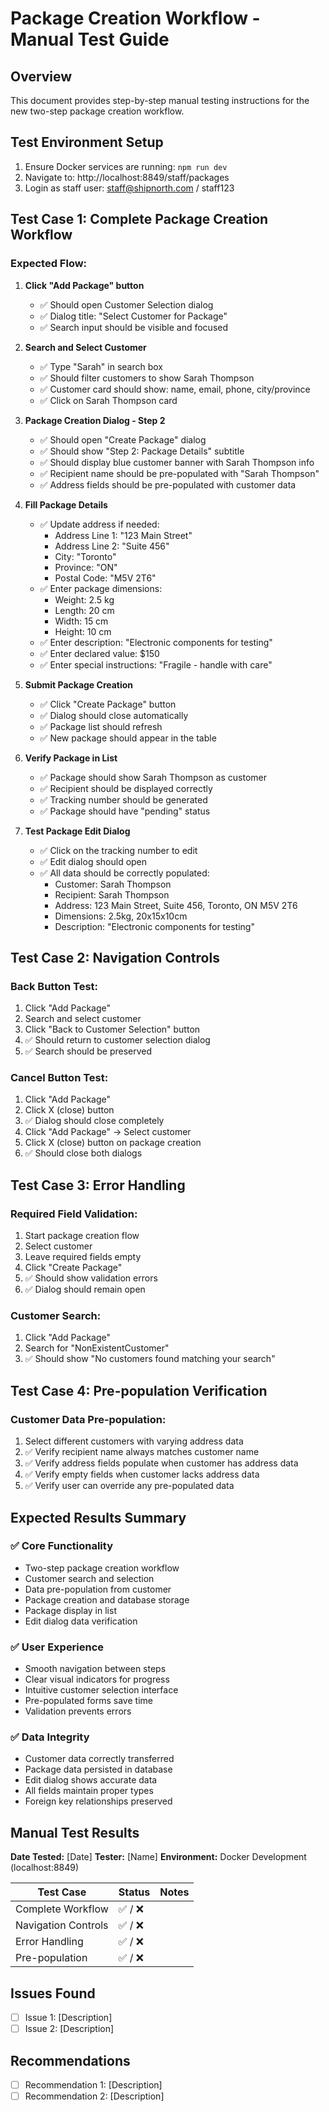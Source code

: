 # Package Creation Workflow - Manual Test Guide

## Overview
This document provides step-by-step manual testing instructions for the new two-step package creation workflow.

## Test Environment Setup
1. Ensure Docker services are running: `npm run dev`
2. Navigate to: http://localhost:8849/staff/packages
3. Login as staff user: staff@shipnorth.com / staff123

## Test Case 1: Complete Package Creation Workflow

### Expected Flow:
1. **Click "Add Package" button**
   - ✅ Should open Customer Selection dialog
   - ✅ Dialog title: "Select Customer for Package"
   - ✅ Search input should be visible and focused

2. **Search and Select Customer**
   - ✅ Type "Sarah" in search box
   - ✅ Should filter customers to show Sarah Thompson
   - ✅ Customer card should show: name, email, phone, city/province
   - ✅ Click on Sarah Thompson card

3. **Package Creation Dialog - Step 2**
   - ✅ Should open "Create Package" dialog
   - ✅ Should show "Step 2: Package Details" subtitle
   - ✅ Should display blue customer banner with Sarah Thompson info
   - ✅ Recipient name should be pre-populated with "Sarah Thompson"
   - ✅ Address fields should be pre-populated with customer data

4. **Fill Package Details**
   - ✅ Update address if needed:
     - Address Line 1: "123 Main Street"
     - Address Line 2: "Suite 456"
     - City: "Toronto"
     - Province: "ON"
     - Postal Code: "M5V 2T6"
   - ✅ Enter package dimensions:
     - Weight: 2.5 kg
     - Length: 20 cm
     - Width: 15 cm
     - Height: 10 cm
   - ✅ Enter description: "Electronic components for testing"
   - ✅ Enter declared value: $150
   - ✅ Enter special instructions: "Fragile - handle with care"

5. **Submit Package Creation**
   - ✅ Click "Create Package" button
   - ✅ Dialog should close automatically
   - ✅ Package list should refresh
   - ✅ New package should appear in the table

6. **Verify Package in List**
   - ✅ Package should show Sarah Thompson as customer
   - ✅ Recipient should be displayed correctly
   - ✅ Tracking number should be generated
   - ✅ Package should have "pending" status

7. **Test Package Edit Dialog**
   - ✅ Click on the tracking number to edit
   - ✅ Edit dialog should open
   - ✅ All data should be correctly populated:
     - Customer: Sarah Thompson
     - Recipient: Sarah Thompson
     - Address: 123 Main Street, Suite 456, Toronto, ON M5V 2T6
     - Dimensions: 2.5kg, 20x15x10cm
     - Description: "Electronic components for testing"

## Test Case 2: Navigation Controls

### Back Button Test:
1. Click "Add Package"
2. Search and select customer
3. Click "Back to Customer Selection" button
4. ✅ Should return to customer selection dialog
5. ✅ Search should be preserved

### Cancel Button Test:
1. Click "Add Package"
2. Click X (close) button
3. ✅ Dialog should close completely
4. Click "Add Package" → Select customer
5. Click X (close) button on package creation
6. ✅ Should close both dialogs

## Test Case 3: Error Handling

### Required Field Validation:
1. Start package creation flow
2. Select customer
3. Leave required fields empty
4. Click "Create Package"
5. ✅ Should show validation errors
6. ✅ Dialog should remain open

### Customer Search:
1. Click "Add Package"
2. Search for "NonExistentCustomer"
3. ✅ Should show "No customers found matching your search"

## Test Case 4: Pre-population Verification

### Customer Data Pre-population:
1. Select different customers with varying address data
2. ✅ Verify recipient name always matches customer name
3. ✅ Verify address fields populate when customer has address data
4. ✅ Verify empty fields when customer lacks address data
5. ✅ Verify user can override any pre-populated data

## Expected Results Summary

### ✅ **Core Functionality**
- Two-step package creation workflow
- Customer search and selection
- Data pre-population from customer
- Package creation and database storage
- Package display in list
- Edit dialog data verification

### ✅ **User Experience**
- Smooth navigation between steps
- Clear visual indicators for progress
- Intuitive customer selection interface
- Pre-populated forms save time
- Validation prevents errors

### ✅ **Data Integrity**
- Customer data correctly transferred
- Package data persisted in database
- Edit dialog shows accurate data
- All fields maintain proper types
- Foreign key relationships preserved

## Manual Test Results

**Date Tested:** [Date]
**Tester:** [Name]
**Environment:** Docker Development (localhost:8849)

| Test Case | Status | Notes |
|-----------|--------|-------|
| Complete Workflow | ✅ / ❌ | |
| Navigation Controls | ✅ / ❌ | |
| Error Handling | ✅ / ❌ | |
| Pre-population | ✅ / ❌ | |

## Issues Found
- [ ] Issue 1: [Description]
- [ ] Issue 2: [Description]

## Recommendations
- [ ] Recommendation 1: [Description]
- [ ] Recommendation 2: [Description]